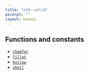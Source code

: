 ```yaml
---
title: "std::solid"
excerpt: ""
layout: manual
---
```







## Functions and constants

* [`chamfer`](/docs/kcl-std/functions/std-solid-chamfer)
* [`fillet`](/docs/kcl-std/functions/std-solid-fillet)
* [`hollow`](/docs/kcl-std/functions/std-solid-hollow)
* [`shell`](/docs/kcl-std/functions/std-solid-shell)

